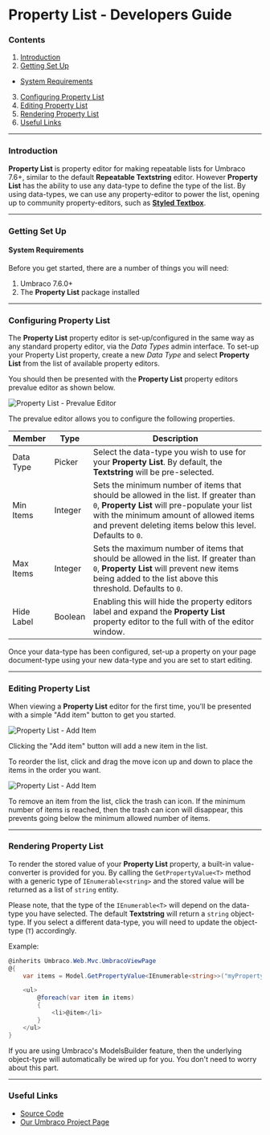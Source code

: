# Property List - Developers Guide

### Contents

1. [Introduction](#introduction)
2. [Getting Set Up](#getting-set-up)
  * [System Requirements](#system-requirements)
3. [Configuring Property List](#configuring-property-list)
4. [Editing Property List](#editing-property-list)
5. [Rendering Property List](#rendering-property-list)
6. [Useful Links](#useful-links)

---

### Introduction

**Property List** is property editor for making repeatable lists for Umbraco 7.6+, similar to the default **Repeatable Textstring** editor. However **Property List** has the ability to use any data-type to define the type of the list. By using data-types, we can use any property-editor to power the list, opening up to community property-editors, such as [**Styled Textbox**](https://our.umbraco.com/projects/backoffice-extensions/styled-textbox/).

---

### Getting Set Up

#### System Requirements

Before you get started, there are a number of things you will need:

1. Umbraco 7.6.0+
2. The **Property List** package installed

---

### Configuring Property List

The **Property List** property editor is set-up/configured in the same way as any standard property editor, via the *Data Types* admin interface. To set-up your Property List property, create a new *Data Type* and select **Property List** from the list of available property editors.

You should then be presented with the **Property List** property editors prevalue editor as shown below.

![Property List - Prevalue Editor](assets/img/screenshots/property-list-data-prevalues.png)

The prevalue editor allows you to configure the following properties.

| Member          | Type    | Description |
|-----------------|---------|-------------|
| Data Type       | Picker  | Select the data-type you wish to use for your **Property List**. By default, the **Textstring** will be pre-selected. |
| Min Items       | Integer | Sets the minimum number of items that should be allowed in the list. If greater than `0`, **Property List** will pre-populate your list with the minimum amount of allowed items and prevent deleting items below this level. Defaults to `0`.
| Max Items       | Integer | Sets the maximum number of items that should be allowed in the list. If greater than `0`, **Property List** will prevent new items being added to the list above this threshold. Defaults to `0`. |
| Hide Label      | Boolean | Enabling this will hide the property editors label and expand the **Property List** property editor to the full with of the editor window. |

Once your data-type has been configured, set-up a property on your page document-type using your new data-type and you are set to start editing.

---

### Editing Property List

When viewing a **Property List** editor for the first time, you'll be presented with a simple "Add item" button to get you started.

![Property List - Add Item](assets/img/screenshots/property-list-property-editor-01.png)

Clicking the "Add item" button will add a new item in the list.

To reorder the list, click and drag the move icon up and down to place the items in the order you want.

![Property List - Add Item](assets/img/screenshots/property-list-property-editor-02.png)

To remove an item from the list, click the trash can icon. If the minimum number of items is reached, then the trash can icon will disappear, this prevents going below the minimum allowed number of items.

---

### Rendering Property List

To render the stored value of your **Property List** property, a built-in value-converter is provided for you. By calling the `GetPropertyValue<T>` method with a generic type of `IEnumerable<string>` and the stored value will be returned as a list of `string` entity.

Please note, that the type of the `IEnumerable<T>` will depend on the data-type you have selected. The default **Textstring** will return a `string` object-type. If you select a different data-type, you will need to update the object-type (`T`) accordingly.

Example:

```csharp
@inherits Umbraco.Web.Mvc.UmbracoViewPage
@{
	var items = Model.GetPropertyValue<IEnumerable<string>>("myPropertyAlias");

	<ul>
		@foreach(var item in items)
		{
			<li>@item</li>
		}
	</ul>
}
```

If you are using Umbraco's ModelsBuilder feature, then the underlying object-type will automatically be wired up for you. You don't need to worry about this part.

---

### Useful Links

* [Source Code](https://github.com/leekelleher/umbraco-property-list)
* [Our Umbraco Project Page](http://our.umbraco.org/projects/backoffice-extensions/property-list)
